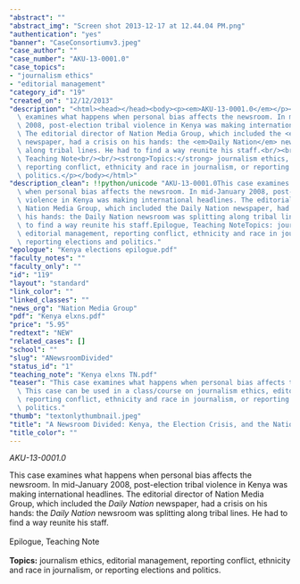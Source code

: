 ```yaml
---
"abstract": ""
"abstract_img": "Screen shot 2013-12-17 at 12.44.04 PM.png"
"authentication": "yes"
"banner": "CaseConsortiumv3.jpeg"
"case_author": ""
"case_number": "AKU-13-0001.0"
"case_topics":
- "journalism ethics"
- "editorial management"
"category_id": "19"
"created_on": "12/12/2013"
"description": "<html><head></head><body><p><em>AKU-13-0001.0</em></p><p>This case\
  \ examines what happens when personal bias affects the newsroom. In mid-January\
  \ 2008, post-election tribal violence in Kenya was making international headlines.\
  \ The editorial director of Nation Media Group, which included the <em>Daily Nation</em>\
  \ newspaper, had a crisis on his hands: the <em>Daily Nation</em> newsroom was splitting\
  \ along tribal lines. He had to find a way reunite his staff.<br/><br/>Epilogue,\
  \ Teaching Note<br/><br/><strong>Topics:</strong> journalism ethics, editorial management,\
  \ reporting conflict, ethnicity and race in journalism, or reporting elections and\
  \ politics.</p></body></html>"
"description_clean": !!python/unicode "AKU-13-0001.0This case examines what happens\
  \ when personal bias affects the newsroom. In mid-January 2008, post-election tribal\
  \ violence in Kenya was making international headlines. The editorial director of\
  \ Nation Media Group, which included the Daily Nation newspaper, had a crisis on\
  \ his hands: the Daily Nation newsroom was splitting along tribal lines. He had\
  \ to find a way reunite his staff.Epilogue, Teaching NoteTopics: journalism ethics,\
  \ editorial management, reporting conflict, ethnicity and race in journalism, or\
  \ reporting elections and politics."
"epologue": "Kenya elections epilogue.pdf"
"faculty_notes": ""
"faculty_only": ""
"id": "119"
"layout": "standard"
"link_color": ""
"linked_classes": ""
"news_org": "Nation Media Group"
"pdf": "Kenya elxns.pdf"
"price": "5.95"
"redtext": "NEW"
"related_cases": []
"school": ""
"slug": "ANewsroomDivided"
"status_id": "1"
"teaching_note": "Kenya elxns TN.pdf"
"teaser": "This case examines what happens when personal bias affects the newsroom.\
  \ This case can be used in a class/course on journalism ethics, editorial management,\
  \ reporting conflict, ethnicity and race in journalism, or reporting elections and\
  \ politics."
"thumb": "textonlythumbnail.jpeg"
"title": "A Newsroom Divided: Kenya, the Election Crisis, and the Nation Media Group"
"title_color": ""
---
```

<html><head></head><body><p><em>AKU-13-0001.0</em></p><p>This case examines what happens when personal bias affects the newsroom. In mid-January 2008, post-election tribal violence in Kenya was making international headlines. The editorial director of Nation Media Group, which included the <em>Daily Nation</em> newspaper, had a crisis on his hands: the <em>Daily Nation</em> newsroom was splitting along tribal lines. He had to find a way reunite his staff.<br/><br/>Epilogue, Teaching Note<br/><br/><strong>Topics:</strong> journalism ethics, editorial management, reporting conflict, ethnicity and race in journalism, or reporting elections and politics.</p></body></html>
